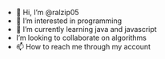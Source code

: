 - 👋 Hi, I’m @ralzip05
- 👀 I’m interested in programming
- 🌱 I’m currently learning java and javascript
- I’m looking to collaborate on algorithms
- 📫 How to reach me through my account

<!---
ralzip05/ralzip05 is a ✨ special ✨ repository because its `README.md` (this file) appears on your GitHub profile.
You can click the Preview link to take a look at your changes.
--->
